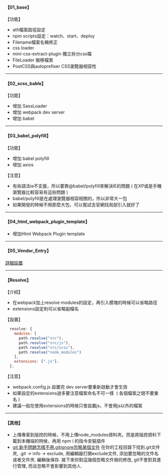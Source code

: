 #### 【01_base】
【功能】
- ath檔案路徑設定
- npm scripts設定：watch、start、deploy
- Filename檔案名稱修正
- css loader
- mini-css-extract-plugin 獨立拆分css檔
- FileLoader 搬移檔案
- PostCSS與autoprefixer CSS瀏覽器相容性


****
#### 【02_scss_bable】
【功能】
- 增加 SassLoader
- 增加 webpack dev server
- 增加 babel


****
#### 【03_babel_polyfill】
【功能】
- 增加 babel polyfill
- 增加 axios

【注意】
- 有些語法ie不支援，所以要靠@babel/polyfill來解決IE的問題 ( 在XP或是手機瀏覽器比較容易有這些問題 )
- babel/polyfill是在處理瀏覽器相容相關的，所以非常大一包
- 如果開發的時候不用那麼大包，可以嘗試去官網找局部引入就好了


****
#### 【04_html_webpack_plugin_template】
- 增加Html Webpack Plugin template



****
#### 【05_Vendor_Entry】
[詳細設置](https://webpack.docschina.org/configuration/optimization/)



****
#### 【Resolve】
【介紹】
- 在webpack加上resolve modules的設定，再引入模塊的時候可以省略路徑
- extensions設定則可以省略副檔名

【設置】
```javascript
  resolve: {
    modules: [
      path.resolve("src"),
      path.resolve("src/js"),
      path.resolve("src/scss"),
      path.resolve("node_modules")
    ],
    extensions: [".js"],
  },
```

【注意】
- webpack.config.js 設置完 dev server要重新啟動才會生效
- 如果設定的extensions過多要注意檔案命名不可一樣  ( 各個檔案之間不要重名 )
- 建議一般在使用extensions的時候只會設置js，不會用js以外的檔案


****
#### 【其他】
- 上傳專案到版控的時候，不用上傳node_modules資料夾。而是將版控資料下載到本機端的時候，再用 npm i 的指令安裝插件
- [git 新手問題怎樣不用.gitignore忽略某個文件](https://segmentfault.com/q/1010000010399290)
在你的工程目錄下找到.git文件夾, .git -> info -> exclude, 用編輯器打開exclude文件, 添加要忽略的文件名或者文件夾. 編輯後保存. 接下來你對這幾個忽略文件做的修改, git不會對其進行管理, 而且忽略不會影響到其他人.
